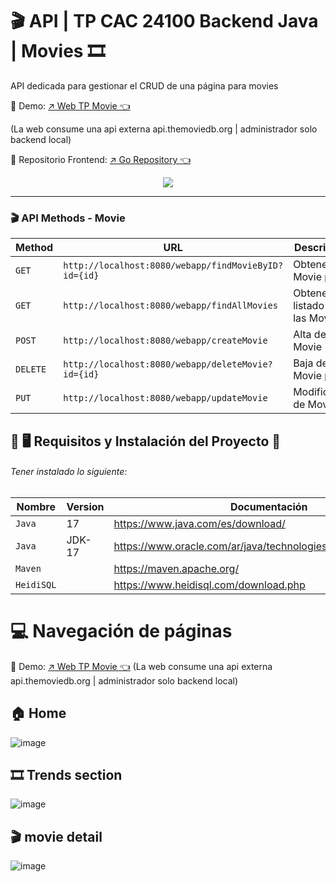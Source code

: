 # 🎬 API | TP CAC 24100 Backend Java | Movies 🎞️
<p>API dedicada para gestionar el CRUD de una página para movies</p>
<p>📌 Demo: <a href='https://jhossymarbalderrama.github.io/TP0_CAC_24100_Movies_page/index.html' target='_blank'>↗️ Web TP Movie 👈<a/></p>
<p> (La web consume una api externa api.themoviedb.org | administrador solo backend local)</p>
<p>📌 Repositorio Frontend: <a href='https://github.com/Jhossymarbalderrama/TP0_CAC_24100_Movies_page' target='_blank'>↗️ Go Repository 👈<a/></p>
  
<p align="center">
  <img src='https://github.com/Jhossymarbalderrama/TP0_CAC_24100_Movies_page/assets/52534649/ea7a8442-c02b-4cd7-9d44-fd3c3e783894'/>
</p>

<hr>


  ### 🎬 API Methods - Movie

| Method   | URL                                      | Descripción                              |
| -------- | ---------------------------------------- | ---------------------------------------- |
| `GET`    | `http://localhost:8080/webapp/findMovieByID?id={id}`                      | Obtener Movie por ID                        |
| `GET`    | `http://localhost:8080/webapp/findAllMovies`                  | Obtener un listado de las Movies                         |
| `POST`   | `http://localhost:8080/webapp/createMovie`                       | Alta de Movie                         |
| `DELETE` | `http://localhost:8080/webapp/deleteMovie?id={id}`               | Baja de Movie por ID                         |
| `PUT`    | `http://localhost:8080/webapp/updateMovie`                    | Modificación de Movie                 |



## 📌 🖥️ Requisitos y Instalación del Proyecto 📱

###### Tener instalado lo siguiente:

| Nombre | Version | Documentación |
| --- | --- | --- |
| `Java` | 17 | https://www.java.com/es/download/ |
| `Java` | JDK-17 | https://www.oracle.com/ar/java/technologies/downloads/#java17 |
| `Maven` |   | https://maven.apache.org/ |
| `HeidiSQL` |   | https://www.heidisql.com/download.php |


# 💻 Navegación de páginas
<p>📌 Demo: <a href='https://jhossymarbalderrama.github.io/TP0_CAC_24100_Movies_page/index.html' target='_blank'>↗️ Web TP Movie 👈<a/> (La web consume una api externa api.themoviedb.org | administrador solo backend local)</p>

## 🏠 Home
![image](https://github.com/Jhossymarbalderrama/TP0_CAC_24100_Movies_page/assets/52534649/ea7a8442-c02b-4cd7-9d44-fd3c3e783894)

## 🎞️ Trends section
![image](https://github.com/Jhossymarbalderrama/TP0_CAC_24100_Movies_page/assets/52534649/79460999-133a-4a85-8a05-4a5e35a29f62)

## 🎬 movie detail
![image](https://github.com/Jhossymarbalderrama/TP0_CAC_24100_Movies_page/assets/52534649/3c391d51-955d-400f-be81-34a6af925fd5)

